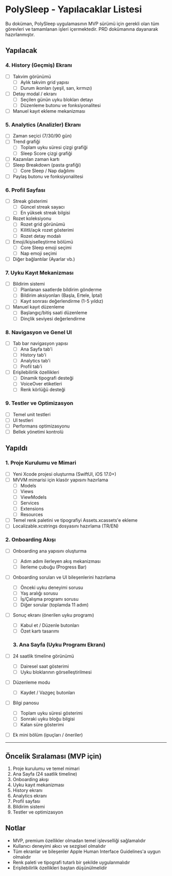 # PolySleep - Yapılacaklar Listesi

Bu doküman, PolySleep uygulamasının MVP sürümü için gerekli olan tüm görevleri ve tamamlanan işleri içermektedir. PRD dokümanına dayanarak hazırlanmıştır.

## Yapılacak

### 4. History (Geçmiş) Ekranı
- [ ] Takvim görünümü
  - [ ] Aylık takvim grid yapısı
  - [ ] Durum ikonları (yeşil, sarı, kırmızı)
- [ ] Detay modal / ekranı
  - [ ] Seçilen günün uyku blokları detayı
  - [ ] Düzenleme butonu ve fonksiyonalitesi
- [ ] Manuel kayıt ekleme mekanizması

### 5. Analytics (Analizler) Ekranı
- [ ] Zaman seçici (7/30/90 gün)
- [ ] Trend grafiği
  - [ ] Toplam uyku süresi çizgi grafiği
  - [ ] Sleep Score çizgi grafiği
- [ ] Kazanılan zaman kartı
- [ ] Sleep Breakdown (pasta grafiği)
  - [ ] Core Sleep / Nap dağılımı
- [ ] Paylaş butonu ve fonksiyonalitesi

### 6. Profil Sayfası
- [ ] Streak gösterimi
  - [ ] Güncel streak sayacı
  - [ ] En yüksek streak bilgisi
- [ ] Rozet koleksiyonu
  - [ ] Rozet grid görünümü
  - [ ] Kilitli/açık rozet gösterimi
  - [ ] Rozet detay modalı
- [ ] Emoji/kişiselleştirme bölümü
  - [ ] Core Sleep emoji seçimi
  - [ ] Nap emoji seçimi
- [ ] Diğer bağlantılar (Ayarlar vb.)

### 7. Uyku Kayıt Mekanizması
- [ ] Bildirim sistemi
  - [ ] Planlanan saatlerde bildirim gönderme
  - [ ] Bildirim aksiyonları (Başla, Ertele, İptal)
  - [ ] Kayıt sonrası değerlendirme (1-5 yıldız)
- [ ] Manuel kayıt düzenleme
  - [ ] Başlangıç/bitiş saati düzenleme
  - [ ] Dinçlik seviyesi değerlendirme

### 8. Navigasyon ve Genel UI
- [ ] Tab bar navigasyon yapısı
  - [ ] Ana Sayfa tab'i
  - [ ] History tab'i
  - [ ] Analytics tab'i
  - [ ] Profil tab'i
- [ ] Erişilebilirlik özellikleri
  - [ ] Dinamik tipografi desteği
  - [ ] VoiceOver etiketleri
  - [ ] Renk körlüğü desteği

### 9. Testler ve Optimizasyon
- [ ] Temel unit testleri
- [ ] UI testleri
- [ ] Performans optimizasyonu
- [ ] Bellek yönetimi kontrolü

## Yapıldı

### 1. Proje Kurulumu ve Mimari
- [ ] Yeni Xcode projesi oluşturma (SwiftUI, iOS 17.0+)
- [ ] MVVM mimarisi için klasör yapısını hazırlama
  - [ ] Models
  - [ ] Views
  - [ ] ViewModels
  - [ ] Services
  - [ ] Extensions
  - [ ] Resources
- [ ] Temel renk paletini ve tipografiyi Assets.xcassets'e ekleme
- [ ] Localizable.xcstrings dosyasını hazırlama (TR/EN)

### 2. Onboarding Akışı
- [ ] Onboarding ana yapısını oluşturma
  - [ ] Adım adım ilerleyen akış mekanizması
  - [ ] İlerleme çubuğu (Progress Bar)
- [ ] Onboarding soruları ve UI bileşenlerini hazırlama
  - [ ] Önceki uyku deneyimi sorusu
  - [ ] Yaş aralığı sorusu
  - [ ] İş/Çalışma programı sorusu
  - [ ] Diğer sorular (toplamda 11 adım)
- [ ] Sonuç ekranı (önerilen uyku programı)
  - [ ] Kabul et / Düzenle butonları
  - [ ] Özet kartı tasarımı

  ### 3. Ana Sayfa (Uyku Programı Ekranı)
- [ ] 24 saatlik timeline görünümü
  - [ ] Dairesel saat gösterimi
  - [ ] Uyku bloklarının görselleştirilmesi
- [ ] Düzenleme modu
  - [ ] Kaydet / Vazgeç butonları
- [ ] Bilgi panosu
  - [ ] Toplam uyku süresi gösterimi
  - [ ] Sonraki uyku bloğu bilgisi
  - [ ] Kalan süre gösterimi
- [ ] Ek mini bölüm (ipuçları / öneriler)



---

## Öncelik Sıralaması (MVP için)

1. Proje kurulumu ve temel mimari
2. Ana Sayfa (24 saatlik timeline)
3. Onboarding akışı
4. Uyku kayıt mekanizması
5. History ekranı
6. Analytics ekranı
7. Profil sayfası
8. Bildirim sistemi
9. Testler ve optimizasyon

## Notlar

- MVP, premium özellikler olmadan temel işlevselliği sağlamalıdır
- Kullanıcı deneyimi akıcı ve sezgisel olmalıdır
- Tüm ekranlar ve bileşenler Apple Human Interface Guidelines'a uygun olmalıdır
- Renk paleti ve tipografi tutarlı bir şekilde uygulanmalıdır
- Erişilebilirlik özellikleri baştan düşünülmelidir
